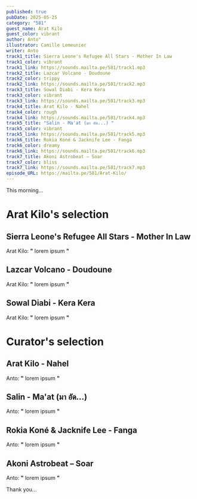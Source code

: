 ```yaml
---
published: true
pubDate: 2025-05-25
category: "581"
guest_name: Arat Kilo
guest_color: vibrant
author: Anto"
illustrator: Camille Lemeunier
writer: Anto
track1_title: Sierra Leone's Refugee All Stars - Mother In Law
track1_color: vibrant
track1_link: https://sounds.mailta.pe/581/track1.mp3
track2_title: Lazcar Volcano - Doudoune
track2_color: trippy
track2_link: https://sounds.mailta.pe/581/track2.mp3
track3_title: Sowal Diabi - Kera Kera
track3_color: vibrant
track3_link: https://sounds.mailta.pe/581/track3.mp3
track4_title: Arat Kilo - Nahel
track4_color: rough
track4_link: https://sounds.mailta.pe/581/track4.mp3
track5_title: "Salin - Ma'at (มา อัด...) "
track5_color: vibrant
track5_link: https://sounds.mailta.pe/581/track5.mp3
track6_title: Rokia Koné & Jacknife Lee - Fanga
track6_color: dreamy
track6_link: https://sounds.mailta.pe/581/track6.mp3
track7_title: Akoni Astrobeat – Soar
track7_color: bliss
track7_link: https://sounds.mailta.pe/581/track7.mp3
episode_URL: https://mailta.pe/581/Arat-Kilo/
---
```

This morning... 

# Arat Kilo's selection

## Sierra Leone's Refugee All Stars - Mother In Law

 Arat Kilo: **"** lorem ipsum **"** 

## Lazcar Volcano - Doudoune

 Arat Kilo: **"** lorem ipsum **"** 

## Sowal Diabi - Kera Kera

 Arat Kilo: **"** lorem ipsum **"** 

# Curator's selection

## Arat Kilo - Nahel

 Anto: **"** lorem ipsum **"** 

## Salin - Ma'at (มา อัด...) 

 Anto: **"** lorem ipsum **"** 

## Rokia Koné & Jacknife Lee - Fanga

 Anto: **"** lorem ipsum **"** 

## Akoni Astrobeat – Soar

 Anto: **"** lorem ipsum **"** 

 Thank you...
